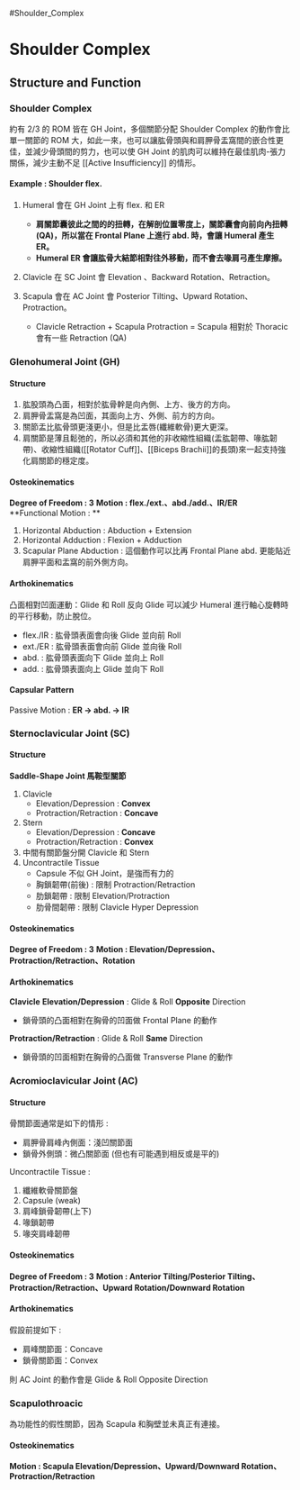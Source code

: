 #Shoulder_Complex
# Shoulder Complex
## Structure and Function
### Shoulder Complex
約有 2/3 的 ROM 皆在 GH Joint，多個關節分配 Shoulder Complex 的動作會比單一關節的 ROM 大，如此一來，也可以讓肱骨頭與和肩胛骨盂窩間的嵌合性更佳，並減少骨頭間的剪力，也可以使 GH Joint 的肌肉可以維持在最佳肌肉-張力關係，減少主動不足 [[Active Insufficiency]] 的情形。

#### Example : Shoulder flex.
1. Humeral 會在 GH Joint 上有 flex. 和 ER 
	* **肩關節囊彼此之間的的扭轉，在解剖位置零度上，關節囊會向前向內扭轉(QA)，所以當在 Frontal Plane 上進行 abd. 時，會讓 Humeral 產生 ER。**
	* **Humeral ER 會讓肱骨大結節相對往外移動，而不會去喙肩弓產生摩擦。**

2. Clavicle 在 SC Joint 會 Elevation 、Backward Rotation、Retraction。

4. Scapula 會在 AC Joint 會 Posterior Tilting、Upward Rotation、Protraction。
	* Clavicle Retraction + Scapula Protraction =  Scapula 相對於 Thoracic 會有一些 Retraction (QA)

### Glenohumeral Joint (GH)
#### Structure
1. 肱股頭為凸面，相對於肱骨幹是向內側、上方、後方的方向。
2. 肩胛骨盂窩是為凹面，其面向上方、外側、前方的方向。
3. 關節盂比肱骨頭更淺更小，但是比盂唇(纖維軟骨)更大更深。
4. 肩關節是薄且鬆弛的，所以必須和其他的非收縮性組織(盂肱韌帶、喙肱韌帶)、收縮性組織([[Rotator Cuff]]、[[Biceps Brachii]]的長頭)來一起支持強化肩關節的穩定度。  

#### Osteokinematics
**Degree of Freedom : 3**
**Motion : flex./ext.、abd./add.、IR/ER**  
**Functional Motion : **
1. Horizontal Abduction : Abduction + Extension
2. Horizontal Adduction : Flexion + Adduction
3. Scapular Plane Abduction : 這個動作可以比再 Frontal Plane abd. 更能貼近肩胛平面和盂窩的前外側方向。  

#### Arthokinematics
凸面相對凹面運動：Glide 和 Roll 反向
Glide 可以減少 Humeral 進行軸心旋轉時的平行移動，防止脫位。   
* flex./IR : 肱骨頭表面會向後 Glide 並向前 Roll
* ext./ER : 肱骨頭表面會向前 Glide 並向後 Roll
* abd. : 肱骨頭表面向下 Glide 並向上 Roll
* add. : 肱骨頭表面向上 Glide 並向下 Roll  

#### Capsular Pattern
Passive Motion : **ER -> abd. -> IR**

### Sternoclavicular Joint (SC)
#### Structure
**Saddle-Shape Joint 馬鞍型關節**
1. Clavicle 
	* Elevation/Depression : **Convex**
	* Protraction/Retraction : **Concave**
2. Stern
	* Elevation/Depression : **Concave**
	* Protraction/Retraction : **Convex**
3. 中間有關節盤分開 Clavicle 和 Stern
4. Uncontractile Tissue
	* Capsule 不似 GH Joint，是強而有力的
	* 胸鎖韌帶(前後) : 限制 Protraction/Retraction
	* 肋鎖韌帶 : 限制 Elevation/Protraction
	* 肋骨間韌帶 : 限制 Clavicle Hyper Depression

#### Osteokinematics
**Degree of Freedom : 3**
**Motion : Elevation/Depression、Protraction/Retraction、Rotation**  

#### Arthokinematics
**Clavicle**
**Elevation/Depression** : Glide & Roll **Opposite** Direction
* 鎖骨頭的凸面相對在胸骨的凹面做 Frontal Plane 的動作

**Protraction/Retraction** : Glide & Roll **Same** Direction
* 鎖骨頭的凹面相對在胸骨的凸面做 Transverse Plane 的動作

### Acromioclavicular Joint (AC)
#### Structure
骨關節面通常是如下的情形 : 
* 肩胛骨肩峰內側面：淺凹關節面
* 鎖骨外側頭：微凸關節面
(但也有可能遇到相反或是平的)

Uncontractile Tissue : 
1. 纖維軟骨關節盤
2. Capsule (weak)
3. 肩峰鎖骨韌帶(上下)
4. 喙鎖韌帶
5. 喙突肩峰韌帶  

#### Osteokinematics
**Degree of Freedom : 3**
**Motion : Anterior Tilting/Posterior Tilting、Protraction/Retraction、Upward Rotation/Downward Rotation**  

#### Arthokinematics
假設前提如下 : 
* 肩峰關節面：Concave
* 鎖骨關節面：Convex

則 AC Joint 的動作會是 Glide & Roll Opposite Direction  

### Scapulothroacic
為功能性的假性關節，因為 Scapula 和胸壁並未真正有連接。  

#### Osteokinematics
**Motion : Scapula Elevation/Depression、Upward/Downward Rotation、Protraction/Retraction**
